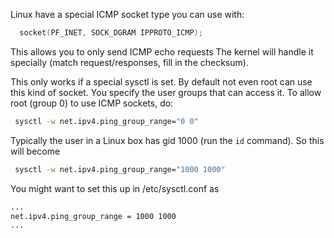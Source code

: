 Linux have a special ICMP socket type you can use with:

```c
  socket(PF_INET, SOCK_DGRAM IPPROTO_ICMP);
```

This allows you to only send ICMP echo requests The kernel will handle it specially (match request/responses, fill in the checksum).

This only works if a special sysctl is set. By default not even root can use this kind of socket. You specify the user groups that can access it. To allow root (group 0) to use ICMP sockets, do:

```bash
 sysctl -w net.ipv4.ping_group_range="0 0"
```

Typically the user in a Linux box has gid 1000 (run the `id` command). So this will become 

```bash
 sysctl -w net.ipv4.ping_group_range="1000 1000"
```

You might want to set this up in /etc/sysctl.conf as


```bash
...
net.ipv4.ping_group_range = 1000 1000
...
```

